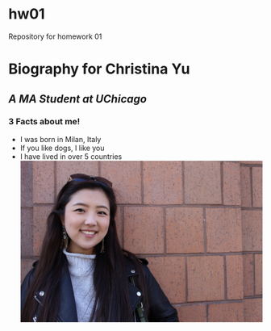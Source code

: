 # hw01
Repository for homework 01
# Biography for Christina Yu
## *A MA Student at UChicago*
### 3 Facts about me!
* I was born in Milan, Italy
* If you like dogs, I like you
* I have lived in over 5 countries
![](image_56.jpg)
